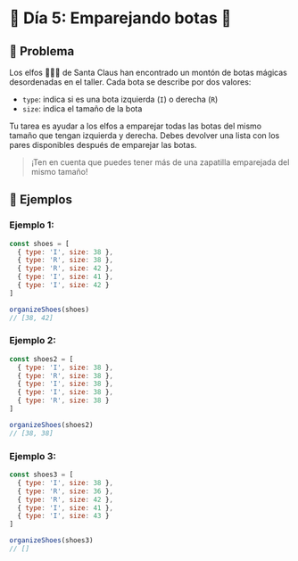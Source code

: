 # 🎄 Día 5: Emparejando botas 👢

## 🎯 Problema

Los elfos 🧝🧝‍♂️ de Santa Claus han encontrado un montón de botas mágicas desordenadas en el taller. Cada bota se describe por dos valores:

- `type`: indica si es una bota izquierda (`I`) o derecha (`R`)
- `size`: indica el tamaño de la bota

Tu tarea es ayudar a los elfos a emparejar todas las botas del mismo tamaño que tengan izquierda y derecha. Debes devolver una lista con los pares disponibles después de emparejar las botas.

> ¡Ten en cuenta que puedes tener más de una zapatilla emparejada del mismo tamaño!

## 📝 Ejemplos

### Ejemplo 1:
```javascript
const shoes = [
  { type: 'I', size: 38 },
  { type: 'R', size: 38 },
  { type: 'R', size: 42 },
  { type: 'I', size: 41 },
  { type: 'I', size: 42 }
]

organizeShoes(shoes)
// [38, 42]
```

### Ejemplo 2:
```javascript
const shoes2 = [
  { type: 'I', size: 38 },
  { type: 'R', size: 38 },
  { type: 'I', size: 38 },
  { type: 'I', size: 38 },
  { type: 'R', size: 38 }
]

organizeShoes(shoes2)
// [38, 38]
```

### Ejemplo 3:
```javascript
const shoes3 = [
  { type: 'I', size: 38 },
  { type: 'R', size: 36 },
  { type: 'R', size: 42 },
  { type: 'I', size: 41 },
  { type: 'I', size: 43 }
]

organizeShoes(shoes3)
// []
